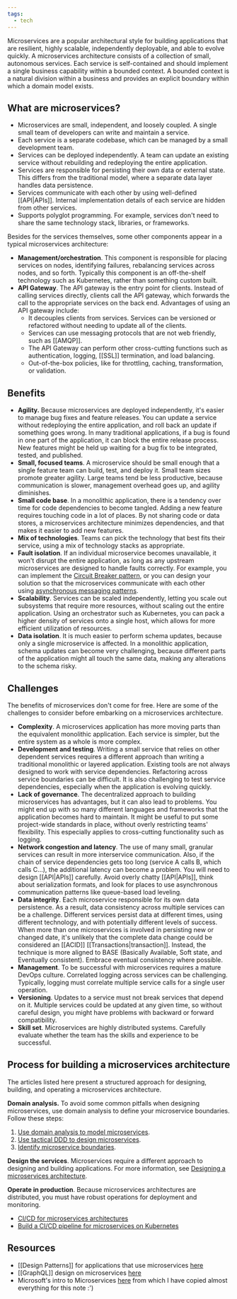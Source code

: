 ```yaml
---
tags:
  - tech
---
```

Microservices are a popular architectural style for building applications that are resilient, highly scalable, independently deployable, and able to evolve quickly. 
A microservices architecture consists of a collection of small, autonomous services. 
Each service is self-contained and should implement a single business capability within a bounded context. 
A bounded context is a natural division within a business and provides an explicit boundary within which a domain model exists.

## What are microservices?

- Microservices are small, independent, and loosely coupled. A single small team of developers can write and maintain a service.
- Each service is a separate codebase, which can be managed by a small development team.
- Services can be deployed independently. A team can update an existing service without rebuilding and redeploying the entire application.
- Services are responsible for persisting their own data or external state. This differs from the traditional model, where a separate data layer handles data persistence.
- Services communicate with each other by using well-defined [[API|APIs]]. Internal implementation details of each service are hidden from other services.
- Supports polyglot programming. For example, services don't need to share the same technology stack, libraries, or frameworks.

Besides for the services themselves, some other components appear in a typical microservices architecture:
- **Management/orchestration**. This component is responsible for placing services on nodes, identifying failures, rebalancing services across nodes, and so forth. Typically this component is an off-the-shelf technology such as Kubernetes, rather than something custom built.
- **API Gateway**. The API gateway is the entry point for clients. Instead of calling services directly, clients call the API gateway, which forwards the call to the appropriate services on the back end. Advantages of using an API gateway include:
	- It decouples clients from services. Services can be versioned or refactored without needing to update all of the clients.
	- Services can use messaging protocols that are not web friendly, such as [[AMQP]].
	- The API Gateway can perform other cross-cutting functions such as authentication, logging, [[SSL]] termination, and load balancing.
	- Out-of-the-box policies, like for throttling, caching, transformation, or validation.

## Benefits

- **Agility.** Because microservices are deployed independently, it's easier to manage bug fixes and feature releases. You can update a service without redeploying the entire application, and roll back an update if something goes wrong. In many traditional applications, if a bug is found in one part of the application, it can block the entire release process. New features might be held up waiting for a bug fix to be integrated, tested, and published.
- **Small, focused teams**. A microservice should be small enough that a single feature team can build, test, and deploy it. Small team sizes promote greater agility. Large teams tend be less productive, because communication is slower, management overhead goes up, and agility diminishes.
- **Small code base**. In a monolithic application, there is a tendency over time for code dependencies to become tangled. Adding a new feature requires touching code in a lot of places. By not sharing code or data stores, a microservices architecture minimizes dependencies, and that makes it easier to add new features.
- **Mix of technologies**. Teams can pick the technology that best fits their service, using a mix of technology stacks as appropriate.
- **Fault isolation**. If an individual microservice becomes unavailable, it won't disrupt the entire application, as long as any upstream microservices are designed to handle faults correctly. For example, you can implement the [Circuit Breaker pattern](https://learn.microsoft.com/en-us/azure/architecture/patterns/circuit-breaker), or you can design your solution so that the microservices communicate with each other using [asynchronous messaging patterns](https://learn.microsoft.com/en-us/dotnet/architecture/microservices/architect-microservice-container-applications/asynchronous-message-based-communication).
- **Scalability**. Services can be scaled independently, letting you scale out subsystems that require more resources, without scaling out the entire application. Using an orchestrator such as Kubernetes, you can pack a higher density of services onto a single host, which allows for more efficient utilization of resources.
- **Data isolation**. It is much easier to perform schema updates, because only a single microservice is affected. In a monolithic application, schema updates can become very challenging, because different parts of the application might all touch the same data, making any alterations to the schema risky.

## Challenges

The benefits of microservices don't come for free. Here are some of the challenges to consider before embarking on a microservices architecture.
- **Complexity**. A microservices application has more moving parts than the equivalent monolithic application. Each service is simpler, but the entire system as a whole is more complex.
- **Development and testing**. Writing a small service that relies on other dependent services requires a different approach than writing a traditional monolithic or layered application. Existing tools are not always designed to work with service dependencies. Refactoring across service boundaries can be difficult. It is also challenging to test service dependencies, especially when the application is evolving quickly.
- **Lack of governance**. The decentralized approach to building microservices has advantages, but it can also lead to problems. You might end up with so many different languages and frameworks that the application becomes hard to maintain. It might be useful to put some project-wide standards in place, without overly restricting teams' flexibility. This especially applies to cross-cutting functionality such as logging.
- **Network congestion and latency**. The use of many small, granular services can result in more interservice communication. Also, if the chain of service dependencies gets too long (service A calls B, which calls C...), the additional latency can become a problem. You will need to design [[API|APIs]] carefully. Avoid overly chatty [[API|APIs]], think about serialization formats, and look for places to use asynchronous communication patterns like queue-based load leveling.
- **Data integrity**. Each microservice responsible for its own data persistence. As a result, data consistency across multiple services can be a challenge. Different services persist data at different times, using different technology, and with potentially different levels of success. When more than one microservices is involved in persisting new or changed date, it's unlikely that the complete data change could be considered an [[ACID]] [[Transactions|transaction]]. Instead, the technique is more aligned to BASE (Basically Available, Soft state, and Eventually consistent). Embrace eventual consistency where possible.
- **Management**. To be successful with microservices requires a mature DevOps culture. Correlated logging across services can be challenging. Typically, logging must correlate multiple service calls for a single user operation.
- **Versioning**. Updates to a service must not break services that depend on it. Multiple services could be updated at any given time, so without careful design, you might have problems with backward or forward compatibility.
- **Skill set**. Microservices are highly distributed systems. Carefully evaluate whether the team has the skills and experience to be successful.

## Process for building a microservices architecture

The articles listed here present a structured approach for designing, building, and operating a microservices architecture.

**Domain analysis.** To avoid some common pitfalls when designing microservices, use domain analysis to define your microservice boundaries. Follow these steps:

1. [Use domain analysis to model microservices](https://learn.microsoft.com/en-us/azure/architecture/microservices/model/domain-analysis).
2. [Use tactical DDD to design microservices](https://learn.microsoft.com/en-us/azure/architecture/microservices/model/tactical-ddd).
3. [Identify microservice boundaries](https://learn.microsoft.com/en-us/azure/architecture/microservices/model/microservice-boundaries).

**Design the services**. Microservices require a different approach to designing and building applications. For more information, see [Designing a microservices architecture](https://learn.microsoft.com/en-us/azure/architecture/microservices/design/).

**Operate in production**. Because microservices architectures are distributed, you must have robust operations for deployment and monitoring.

- [CI/CD for microservices architectures](https://learn.microsoft.com/en-us/azure/architecture/microservices/ci-cd)
- [Build a CI/CD pipeline for microservices on Kubernetes](https://learn.microsoft.com/en-us/azure/architecture/microservices/ci-cd-kubernetes)

## Resources

- [[Design Patterns]] for applications that use microservices [here](https://medium.com/@madhukaudantha/microservice-architecture-and-design-patterns-for-microservices-e0e5013fd58a)
- [[GraphQL]] design on microservices [here](https://medium.com/@mena.meseha/practice-of-graphql-in-microservice-architecture-e8f2d698f93b)
-  Microsoft's intro to Microservices [here](https://learn.microsoft.com/en-us/azure/architecture/microservices/) from which I have copied almost everything for this note :')